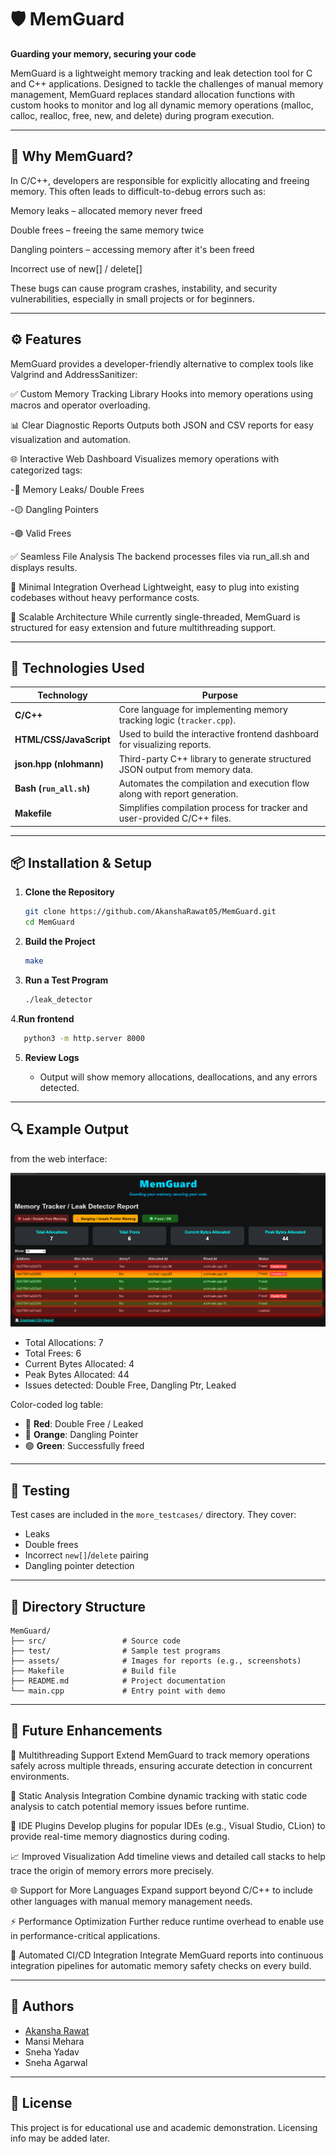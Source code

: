 # 🛡️ MemGuard

**Guarding your memory, securing your code**

MemGuard is a lightweight memory tracking and leak detection tool for C and C++ applications. Designed to tackle the challenges of manual memory management, MemGuard replaces standard allocation functions with custom hooks to monitor and log all dynamic memory operations (malloc, calloc, realloc, free, new, and delete) during program execution.

---

## 🧠 Why MemGuard?

In C/C++, developers are responsible for explicitly allocating and freeing memory. This often leads to difficult-to-debug errors such as:

Memory leaks – allocated memory never freed

Double frees – freeing the same memory twice

Dangling pointers – accessing memory after it's been freed

Incorrect use of new[] / delete[]

These bugs can cause program crashes, instability, and security vulnerabilities, especially in small projects or for beginners.

---

## ⚙️ Features

MemGuard provides a developer-friendly alternative to complex tools like Valgrind and AddressSanitizer:

✅ Custom Memory Tracking Library
Hooks into memory operations using macros and operator overloading.

📊 Clear Diagnostic Reports
Outputs both JSON and CSV reports for easy visualization and automation.

🌐 Interactive Web Dashboard
Visualizes memory operations with categorized tags:

   -🔴 Memory Leaks/ Double Frees

   -🟡 Dangling Pointers

   -🟢 Valid Frees

✅ Seamless File  Analysis
 The backend processes files via run_all.sh and displays results.

🧩 Minimal Integration Overhead
Lightweight, easy to plug into existing codebases without heavy performance costs.

🔮 Scalable Architecture
While currently single-threaded, MemGuard is structured for easy extension and future multithreading support.

---

## 🧰 Technologies Used

| **Technology**          | **Purpose**                                                                 |
|-------------------------|------------------------------------------------------------------------------|
| **C/C++**               | Core language for implementing memory tracking logic (`tracker.cpp`).        |
| **HTML/CSS/JavaScript** | Used to build the interactive frontend dashboard for visualizing reports.   |
| **json.hpp (nlohmann)** | Third-party C++ library to generate structured JSON output from memory data.|
| **Bash (`run_all.sh`)** | Automates the compilation and execution flow along with report generation.  |
| **Makefile**            | Simplifies compilation process for tracker and user-provided C/C++ files.   |



---

## 📦 Installation & Setup

1. **Clone the Repository**

   ```bash
   git clone https://github.com/AkanshaRawat05/MemGuard.git
   cd MemGuard
   ```

2. **Build the Project**

   ```bash
   make
   ```

3. **Run a Test Program**

   ```bash
   ./leak_detector
   ```
4.**Run frontend**
```bash
   python3 -m http.server 8000
```

5. **Review Logs**

   * Output will show memory allocations, deallocations, and any errors detected.

---

## 🔍 Example Output
 from the web interface:

![Memory Leak Report Screenshot](assets/output.png)

* Total Allocations: 7
* Total Frees: 6
* Current Bytes Allocated: 4
* Peak Bytes Allocated: 44
* Issues detected: Double Free, Dangling Ptr, Leaked

Color-coded log table:

* 🔴 **Red**: Double Free / Leaked
* 🗾 **Orange**: Dangling Pointer
* 🟢 **Green**: Successfully freed

---

## 🧪 Testing

Test cases are included in the `more_testcases/` directory. They cover:

* Leaks
* Double frees
* Incorrect `new[]`/`delete` pairing
* Dangling pointer detection

---

## 📁 Directory Structure

```
MemGuard/
├── src/                 # Source code
├── test/                # Sample test programs
├── assets/              # Images for reports (e.g., screenshots)
├── Makefile             # Build file
├── README.md            # Project documentation
└── main.cpp             # Entry point with demo
```

---

## 🚀 Future Enhancements

🧵 Multithreading Support
Extend MemGuard to track memory operations safely across multiple threads, ensuring accurate detection in concurrent environments.

🧠 Static Analysis Integration
Combine dynamic tracking with static code analysis to catch potential memory issues before runtime.

🧩 IDE Plugins
Develop plugins for popular IDEs (e.g., Visual Studio, CLion) to provide real-time memory diagnostics during coding.

📈 Improved Visualization
Add timeline views and detailed call stacks to help trace the origin of memory errors more precisely.

🌐 Support for More Languages
Expand support beyond C/C++ to include other languages with manual memory management needs.

⚡ Performance Optimization
Further reduce runtime overhead to enable use in performance-critical applications.

🔁 Automated CI/CD Integration
Integrate MemGuard reports into continuous integration pipelines for automatic memory safety checks on every build.

---

## 👥 Authors

* [Akansha Rawat](mailto:akansha8230@gmail.com)
* Mansi Mehara
* Sneha Yadav
* Sneha Agarwal

---

## 📄 License

This project is for educational use and academic demonstration. Licensing info may be added later.


